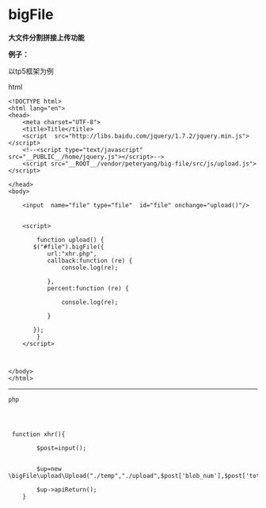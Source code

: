 # bigFile
**大文件分割拼接上传功能**

**例子：**

以tp5框架为例

html
    
    <!DOCTYPE html>
    <html lang="en">
    <head>
        <meta charset="UTF-8">
        <title>Title</title>
        <script  src="http://libs.baidu.com/jquery/1.7.2/jquery.min.js"></script>
        <!--<script type="text/javascript" src="__PUBLIC__/home/jquery.js"></script>-->
        <script src="__ROOT__/vendor/peteryang/big-file/src/js/upload.js"></script>
    
    </head>
    <body>

        <input  name="file" type="file"  id="file" onchange="upload()"/>
    
    
        <script>
    
            function upload() {
           $("#file").bigFile({ 
               url:"xhr.php",
               callback:function (re) {
                   console.log(re);

               },
               percent:function (re) {

                   console.log(re);

               }

           });
            }
        </script>
    
    
    
    </body>
    </html>
    
    


----------


    php
    
    
   

     function xhr(){
    
            $post=input();
    
    
            $up=new \bigFile\upload\Upload("./temp","./upload",$post['blob_num'],$post['total_blob_num'],$post['file_name'],12);
    
            $up->apiReturn();
        }
    
